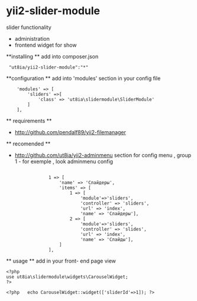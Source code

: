 # yii2-slider-module
slider functionality 
- administration
- frontend widget for show

**installing **
add into composer.json
~~~
 "ut8ia/yii2-slider-module":"*"
 ~~~
 
 **configuration  **
 add into 'modules' section in your config file 
 
 ~~~
     'modules' => [
         'sliders' =>[
             'class' => 'ut8ia\slidermodule\SliderModule'
         ]
     ],
 ~~~
 
 
 ** requirements **
 - http://github.com/pendalf89/yii2-filemanager
 
 
 ** recomended **
 - http://github.com/ut8ia/yii2-adminmenu
 section for config menu , group 1 - for exemple , look adminmenu config
 ~~~
 
                 1 => [
                     'name' => 'Слайдеры',
                     'items' => [
                         1 => [
                             'module'=>'sliders',
                             'controller' => 'sliders',
                             'url' => 'index',
                             'name' => 'Слайдеры'],
                         2 => [
                             'module'=>'sliders',
                             'controller' => 'slides',
                             'url' => 'index',
                             'name' => 'Слайды'],
                     ]
                 ],
 ~~~
 
 
 
 ** usage **
 add in your front- end page view 
 ~~~
 <?php 
 use ut8ia\slidermodule\widgets\CarouselWidget;
 ?>
 
 <?php   echo CarouselWidget::widget(['sliderId'=>1]); ?>
 
 ~~~
